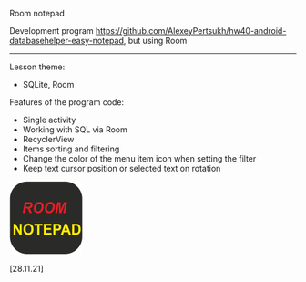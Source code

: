 Room notepad

Development program https://github.com/AlexeyPertsukh/hw40-android-databasehelper-easy-notepad, 
but using Room

----
Lesson theme:
- SQLite, Room

Features of the program code:
- Single activity
- Working with SQL via Room
- RecyclerView
- Items sorting and filtering
- Change the color of the menu item icon when setting the filter
- Keep text cursor position or selected text on rotation 

![alt text](app_ic_room_notepad.png)

[28.11.21]